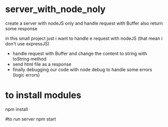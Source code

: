 # server_with_node_noly
create a server with nodeJS only and handle request with Buffer also return some response

in this small project just i want to handle e request with nodeJS (that mean i don't use expressJS) 
- handle request with Buffer and change the content to string with toString method
- send html file as a response 
- finally debugging our code with node debug to handle some errors (logic errors)

# to install modules
npm install

#to run server
npm start
